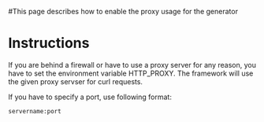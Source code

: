 #This page describes how to enable the proxy usage for the generator

# Instructions #

If you are behind a firewall or have to use a proxy server for any reason, you have to set the environment variable HTTP\_PROXY. The framework will use the given proxy servser for curl requests.

If you have to specify a port, use following format:

```
servername:port
```